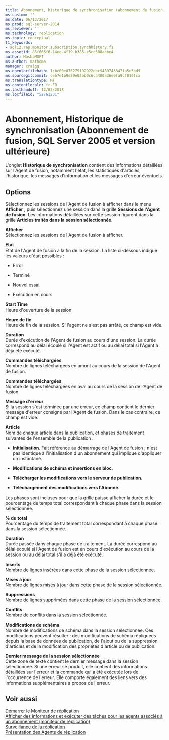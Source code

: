 ```yaml
---
title: Abonnement, historique de synchronisation (abonnement de fusion, SQL Server 2005 et versions ultérieur) | Microsoft Docs
ms.custom: ''
ms.date: 06/13/2017
ms.prod: sql-server-2014
ms.reviewer: ''
ms.technology: replication
ms.topic: conceptual
f1_keywords:
- sql12.rep.monitor.subscription.synchhistory.f1
ms.assetid: 85f666f6-14ee-4f19-b385-e5cc508aabe4
author: MashaMSFT
ms.author: mathoma
manager: craigg
ms.openlocfilehash: 1cbc00e075279f92922ebc9489743347fa5e5bd9
ms.sourcegitcommit: ceb7e1b9e29e02bb0c6ca400a36e0fa9cf010fca
ms.translationtype: MT
ms.contentlocale: fr-FR
ms.lasthandoff: 12/03/2018
ms.locfileid: "52761231"
---
```

# <a name="subscription-synchronization-history-merge-subscription-sql-server-2005-and-later"></a>Abonnement, Historique de synchronisation (Abonnement de fusion, SQL Server 2005 et version ultérieure)
  L'onglet **Historique de synchronisation** contient des informations détaillées sur l'Agent de fusion, notamment l'état, les statistiques d'articles, l'historique, les messages d'information et les messages d'erreur éventuels.  
  
## <a name="options"></a>Options  
 Sélectionnez les sessions de l'Agent de fusion à afficher dans le menu **Afficher** , puis sélectionnez une session dans la grille **Sessions de l'Agent de fusion**. Les informations détaillées sur cette session figurent dans la grille **Articles traités dans la session sélectionnée**.  
  
 **Afficher**  
 Sélectionnez les sessions de l'Agent de fusion à afficher.  
  
 **État**  
 État de l'Agent de fusion à la fin de la session. La liste ci-dessous indique les valeurs d'état possibles :  
  
-   Error  
  
-   Terminé  
  
-   Nouvel essai  
  
-   Exécution en cours  
  
 **Start Time**  
 Heure d'ouverture de la session.  
  
 **Heure de fin**  
 Heure de fin de la session. Si l'agent ne s'est pas arrêté, ce champ est vide.  
  
 **Duration**  
 Durée d'exécution de l'Agent de fusion au cours d'une session. La durée correspond au délai écoulé si l'Agent est actif ou au délai total si l'Agent a déjà été exécuté.  
  
 **Commandes téléchargées**  
 Nombre de lignes téléchargées en amont au cours de la session de l'Agent de fusion.  
  
 **Commandes téléchargées**  
 Nombre de lignes téléchargées en aval au cours de la session de l'Agent de fusion.  
  
 **Message d'erreur**  
 Si la session s'est terminée par une erreur, ce champ contient le dernier message d'erreur consigné par l'Agent de fusion. Dans le cas contraire, ce champ est vide.  
  
 **Article**  
 Nom de chaque article dans la publication, et phases de traitement suivantes de l'ensemble de la publication :  
  
-   **Initialisation**. Fait référence au démarrage de l'Agent de fusion ; n'est pas identique à l'initialisation d'un abonnement qui implique d'appliquer un instantané.  
  
-   **Modifications de schéma et insertions en bloc**.  
  
-   **Télécharger les modifications vers le serveur de publication**.  
  
-   **Téléchargement des modifications vers l'Abonné**.  
  
 Les phases sont incluses pour que la grille puisse afficher la durée et le pourcentage de temps total correspondant à chaque phase dans la session sélectionnée.  
  
 **% du total**  
 Pourcentage du temps de traitement total correspondant à chaque phase dans la session sélectionnée.  
  
 **Duration**  
 Durée passée dans chaque phase de traitement. La durée correspond au délai écoulé si l'Agent de fusion est en cours d'exécution au cours de la session ou au délai total s'il a déjà été exécuté.  
  
 **Inserts**  
 Nombre de lignes insérées dans cette phase de la session sélectionnée.  
  
 **Mises à jour**  
 Nombre de lignes mises à jour dans cette phase de la session sélectionnée.  
  
 **Suppressions**  
 Nombre de lignes supprimées dans cette phase de la session sélectionnée.  
  
 **Conflits**  
 Nombre de conflits dans la session sélectionnée.  
  
 **Modifications de schéma**  
 Nombre de modifications de schéma dans la session sélectionnée. Ces modifications peuvent résulter : des modifications de schéma répliquées depuis la base de données de publication, de l'ajout ou de la suppression d'articles et de la modification des propriétés d'article ou de publication.  
  
 **Dernier message de la session sélectionnée**  
 Cette zone de texte contient le dernier message dans la session sélectionnée. Si une erreur se produit, elle contient des informations détaillées sur l'erreur et la commande qui a été exécutée lors de l'occurrence de l'erreur. Elle comporte également des liens vers des informations supplémentaires à propos de l'erreur.  
  
## <a name="see-also"></a>Voir aussi  
 [Démarrer le Moniteur de réplication](monitor/start-the-replication-monitor.md)   
 [Afficher des informations et exécuter des tâches pour les agents associés à un abonnement &#40;moniteur de réplication&#41;](monitor/view-information-and-perform-tasks-for-subscription-agents.md)   
 [Surveillance de la réplication](monitoring-replication.md)   
 [Présentation des Agents de réplication](agents/replication-agents-overview.md)  
  
  
